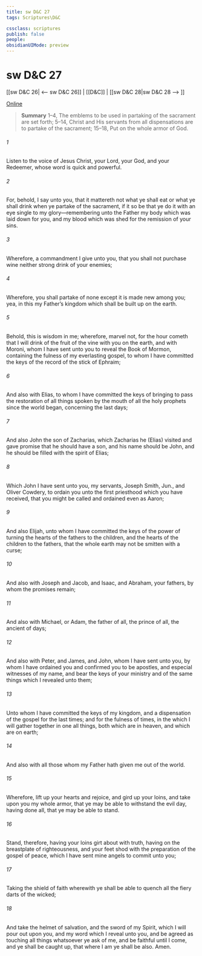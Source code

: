 ```yaml
---
title: sw D&C 27
tags: Scriptures\D&C

cssclass: scriptures
publish: false
people:
obsidianUIMode: preview
---
```


# sw D&C 27
[[sw D&C 26| <-- sw D&C 26]] | [[D&C]] | [[sw D&C 28|sw D&C 28 --> ]]

[Online](https://churchofjesuschrist.org/study/scriptures/dc-testament/dc/27?lang=eng)

> __Summary__
1–4, The emblems to be used in partaking of the sacrament are set forth; 5–14, Christ and His servants from all dispensations are to partake of the sacrament; 15–18, Put on the whole armor of God.

###### 1 
Listen to the voice of Jesus Christ, your Lord, your God, and your Redeemer, whose word is quick and powerful.

###### 2 
For, behold, I say unto you, that it mattereth not what ye shall eat or what ye shall drink when ye partake of the sacrament, if it so be that ye do it with an eye single to my glory—remembering unto the Father my body which was laid down for you, and my blood which was shed for the remission of your sins.

###### 3 
Wherefore, a commandment I give unto you, that you shall not purchase wine neither strong drink of your enemies;

###### 4 
Wherefore, you shall partake of none except it is made new among you; yea, in this my Father’s kingdom which shall be built up on the earth.

###### 5 
Behold, this is wisdom in me; wherefore, marvel not, for the hour cometh that I will drink of the fruit of the vine with you on the earth, and with Moroni, whom I have sent unto you to reveal the Book of Mormon, containing the fulness of my everlasting gospel, to whom I have committed the keys of the record of the stick of Ephraim;

###### 6 
And also with Elias, to whom I have committed the keys of bringing to pass the restoration of all things spoken by the mouth of all the holy prophets since the world began, concerning the last days;

###### 7 
And also John the son of Zacharias, which Zacharias he (Elias) visited and gave promise that he should have a son, and his name should be John, and he should be filled with the spirit of Elias;

###### 8 
Which John I have sent unto you, my servants, Joseph Smith, Jun., and Oliver Cowdery, to ordain you unto the first priesthood which you have received, that you might be called and ordained even as Aaron;

###### 9 
And also Elijah, unto whom I have committed the keys of the power of turning the hearts of the fathers to the children, and the hearts of the children to the fathers, that the whole earth may not be smitten with a curse;

###### 10 
And also with Joseph and Jacob, and Isaac, and Abraham, your fathers, by whom the promises remain;

###### 11 
And also with Michael, or Adam, the father of all, the prince of all, the ancient of days;

###### 12 
And also with Peter, and James, and John, whom I have sent unto you, by whom I have ordained you and confirmed you to be apostles, and especial witnesses of my name, and bear the keys of your ministry and of the same things which I revealed unto them;

###### 13 
Unto whom I have committed the keys of my kingdom, and a dispensation of the gospel for the last times; and for the fulness of times, in the which I will gather together in one all things, both which are in heaven, and which are on earth;

###### 14 
And also with all those whom my Father hath given me out of the world.

###### 15 
Wherefore, lift up your hearts and rejoice, and gird up your loins, and take upon you my whole armor, that ye may be able to withstand the evil day, having done all, that ye may be able to stand.

###### 16 
Stand, therefore, having your loins girt about with truth, having on the breastplate of righteousness, and your feet shod with the preparation of the gospel of peace, which I have sent mine angels to commit unto you;

###### 17 
Taking the shield of faith wherewith ye shall be able to quench all the fiery darts of the wicked;

###### 18 
And take the helmet of salvation, and the sword of my Spirit, which I will pour out upon you, and my word which I reveal unto you, and be agreed as touching all things whatsoever ye ask of me, and be faithful until I come, and ye shall be caught up, that where I am ye shall be also. Amen.

